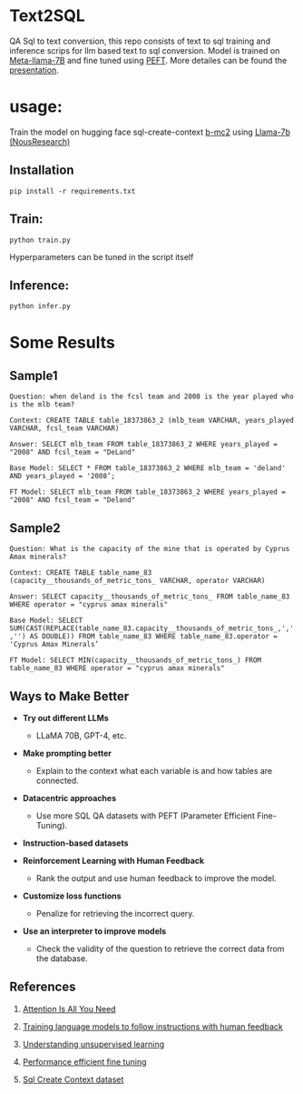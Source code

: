 # Text2SQL

QA Sql to text conversion, this repo consists of text to sql 
training and inference scrips for llm based text to sql conversion. Model is trained on [Meta-llama-7B](https://huggingface.co/meta-llama/Llama-2-7b) and fine tuned using [PEFT](https://huggingface.co/docs/peft/en/index). More detailes can be found the [presentation](presentation/finetuning.pptx.pdf).


# usage:

Train the model on hugging face sql-create-context [b-mc2](https://huggingface.co/datasets/b-mc2/sql-create-context) using [Llama-7b (NousResearch)](https://huggingface.co/NousResearch/CodeLlama-7b-hf)

## Installation

```
pip install -r requirements.txt
```

## Train:
```
python train.py
```
Hyperparameters can be tuned in the script itself

## Inference:
```
python infer.py
```

# Some Results

<!-- <div align="center">
  <img width="80%" alt="Data-Prepocessing" src="images/result.png">
</div> -->

## Sample1

`Question: when deland is the fcsl team and 2008 is the year played who is the mlb team?
`

`Context: CREATE TABLE table_18373863_2 (mlb_team VARCHAR, years_played VARCHAR, fcsl_team VARCHAR)
`

`Answer: SELECT mlb_team FROM table_18373863_2 WHERE years_played = "2008" AND fcsl_team = "DeLand"
`

`Base Model: SELECT * FROM table_18373863_2 WHERE mlb_team = 'deland' AND years_played = '2008’; 
`

`FT Model: SELECT mlb_team FROM table_18373863_2 WHERE years_played = "2008" AND fcsl_team = "Deland" 
`

## Sample2

`Question: What is the capacity of the mine that is operated by Cyprus Amax minerals?
`

`Context: CREATE TABLE table_name_83 (capacity__thousands_of_metric_tons_ VARCHAR, operator VARCHAR)
`

`Answer: SELECT capacity__thousands_of_metric_tons_ FROM table_name_83 WHERE operator = "cyprus amax minerals"
`

`Base Model: SELECT SUM(CAST(REPLACE(table_name_83.capacity__thousands_of_metric_tons_,',','') AS DOUBLE)) FROM table_name_83 WHERE table_name_83.operator = 'Cyprus Amax Minerals’ 
`

`FT Model: SELECT MIN(capacity__thousands_of_metric_tons_) FROM table_name_83 WHERE operator = "cyprus amax minerals"`

## Ways to Make Better

- **Try out different LLMs**
  - LLaMA 70B, GPT-4, etc.

- **Make prompting better**
  - Explain to the context what each variable is and how tables are connected.

- **Datacentric approaches**
  - Use more SQL QA datasets with PEFT (Parameter Efficient Fine-Tuning).

- **Instruction-based datasets**

- **Reinforcement Learning with Human Feedback**
  - Rank the output and use human feedback to improve the model.

- **Customize loss functions**
  - Penalize for retrieving the incorrect query.

- **Use an interpreter to improve models**
  - Check the validity of the question to retrieve the correct data from the database.


## References

1.  [ Attention Is All You Need](https://proceedings.neurips.cc/paper_files/paper/2017/file/3f5ee243547dee91fbd053c1c4a845aa-Paper.pdf)

2.  [Training language models to follow instructions with human feedback](https://arxiv.org/pdf/2203.02155.pdf)

3.  [Understanding unsupervised learning](https://cameronrwolfe.substack.com/p/understanding-and-using-supervised)

4.  [Performance efficient fine tuning](https://abvijaykumar.medium.com/fine-tuning-llm-parameter-efficient-fine-tuning-peft-lora-qlora-part-1-571a472612c4)

5.  [Sql Create Context dataset](https://huggingface.co/datasets/b-mc2/sql-create-context)

